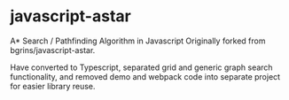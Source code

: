 # javascript-astar
A* Search / Pathfinding Algorithm in Javascript
Originally forked from bgrins/javascript-astar. 

Have converted to Typescript, separated grid and generic graph search functionality, and removed demo and webpack code into separate project for easier library reuse. 
